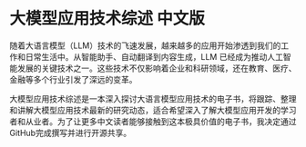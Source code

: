 # 大模型应用技术综述 中文版

随着大语言模型（LLM）技术的飞速发展，越来越多的应用开始渗透到我们的工作和日常生活中。从智能助手、自动翻译到内容生成，LLM 已经成为推动人工智能发展的关键技术之一。这些技术不仅影响着企业和科研领域，还在教育、医疗、金融等多个行业引发了深远的变革。

大模型应用技术综述是一本深入探讨大语言模型应用技术的电子书，将跟踪、整理和讲解大模型应用技术最新的研究动态，适合希望深入了解大模型应用开发的学习者和从业者。为了让更多中文读者能够接触到这本极具价值的电子书，我决定通过 GitHub完成撰写并进行开源共享。

